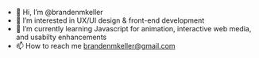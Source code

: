 - 👋 Hi, I’m @brandenmkeller
- 👀 I’m interested in UX/UI design & front-end development
- 🌱 I’m currently learning Javascript for animation, interactive web media, and usabilty enhancements
- 📫 How to reach me brandenmkeller@gmail.com

<!---
brandenmkeller/brandenmkeller is a ✨ special ✨ repository because its `README.md` (this file) appears on your GitHub profile.
You can click the Preview link to take a look at your changes.
--->
